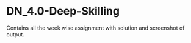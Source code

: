 # DN_4.0-Deep-Skilling
Contains all the week wise assignment with solution and screenshot of output.
